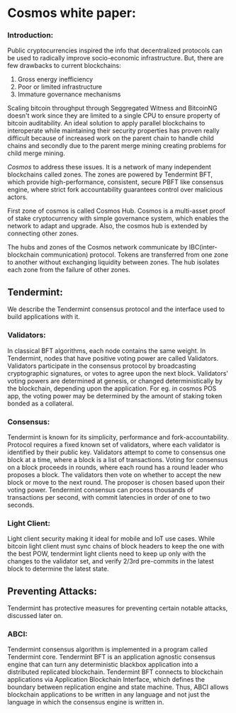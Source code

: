 # Cosmos white paper:

### Introduction:

Public cryptocurrencies inspired the info that decentralized protocols can be used to radically improve socio-economic infrastructure. But, there are few drawbacks to current blockchains:
1. Gross energy inefficiency
2. Poor or limited infrastructure
3. Immature governance mechanisms

Scaling bitcoin throughput through Seggregated Witness and BitcoinNG doesn't work since they are limited to a single CPU to ensure property of bitcoin auditability.
An ideal solution to apply parallel blockchains to interoperate while maintaining their security properties has proven really difficult because of increased work on the parent chain to handle child chains and secondly due to the parent merge mining creating problems for child merge mining.

*Cosmos* to address these issues. It is a network of many independent blockchains called zones. The zones are powered by Tendermint BFT, which provide high-performance, consistent, secure PBFT like consensus engine, where strict fork accountability guarantees control over malicious actors.

First zone of cosmos is called Cosmos Hub. Cosmos is a multi-asset proof of stake cryptocurrency with simple governance system, which enables the network to adapt and upgrade. Also, the cosmos hub is extended by connecting other zones.

The hubs and zones of the Cosmos network communicate by IBC(inter-blockchain communication) protocol. Tokens are transferred from one zone to another without exchanging liquidity between zones. The hub isolates each zone from the failure of other zones.

## Tendermint:

We describe the Tendermint consensus protocol and the interface used to build applications with it.

### Validators:

In classical BFT algorithms, each node contains the same weight. In Tendermint, nodes that have positive voting power are called Validators. Validators participate in the consensus protocol by broadcasting cryptographic signatures, or votes to agree upon the next block.
Validators' voting powers are determined at genesis, or changed deterministically by the blockchain, depending upon the application. For eg. in cosmos POS app, the voting power may be determined by the amount of staking token bonded as a collateral.

### Consensus:

Tendermint is known for its simplicity, performance and fork-accountability. Protocol requires a fixed known set of validators, where each validator is identified by their public key. Validators attempt to come to consensus one block at a time, where a block is a list of transactions. Voting for consensus on a block proceeds in rounds, where each round has a round leader who proposes a block. The validators then vote on whether to accept the new block or move to the next round. The proposer is chosen based upon their voting power.
Tendermint consensus can process thousands of transactions per second, with commit latencies in order of one to two seconds.

### Light Client:

Light client security making it ideal for mobile and IoT use cases. While bitcoin light client must sync chains of block headers to keep the one with the best POW, tendermint light clients need to keep up only with the changes to the validator set, and verify 2/3rd pre-commits in the latest block to determine the latest state.

## Preventing Attacks:

Tendermint has protective measures for preventing certain notable attacks, discussed later on.

### ABCI:

Tendermint consensus algorithm is implemented in a program called Tendermint core. Tendermint BFT is an application agnostic consensus engine that can turn any deterministic blackbox application into a distributed replicated blockchain. Tendermint BFT connects to blockchain applications via Application Blockchain Interface, which defines the boundary between replication engine and state machine. Thus, ABCI allows blockchain applications to be written in any language and not just the language in which the consensus engine is written in.

